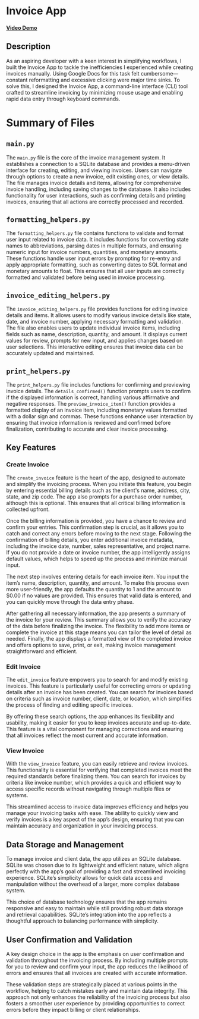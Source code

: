 # Invoice App
#### [Video Demo](https://www.youtube.com/watch?v=X3A4YukxwSI&t=4s)
## Description

As an aspiring developer with a keen interest in simplifying workflows, I built the Invoice App to tackle the inefficiencies I experienced while creating invoices manually. Using Google Docs for this task felt cumbersome—constant reformatting and excessive clicking were major time sinks. To solve this, I designed the Invoice App, a command-line interface (CLI) tool crafted to streamline invoicing by minimizing mouse usage and enabling rapid data entry through keyboard commands.
# Summary of Files

## `main.py`

The `main.py` file is the core of the invoice management system. It establishes a connection to a SQLite database and provides a menu-driven interface for creating, editing, and viewing invoices. Users can navigate through options to create a new invoice, edit existing ones, or view details. The file manages invoice details and items, allowing for comprehensive invoice handling, including saving changes to the database. It also includes functionality for user interactions, such as confirming details and printing invoices, ensuring that all actions are correctly processed and recorded.

## `formatting_helpers.py`

The `formatting_helpers.py` file contains functions to validate and format user input related to invoice data. It includes functions for converting state names to abbreviations, parsing dates in multiple formats, and ensuring numeric input for invoice numbers, quantities, and monetary amounts. These functions handle user input errors by prompting for re-entry and apply appropriate formatting, such as converting dates to SQL format and monetary amounts to float. This ensures that all user inputs are correctly formatted and validated before being used in invoice processing.

## `invoice_editing_helpers.py`

The `invoice_editing_helpers.py` file provides functions for editing invoice details and items. It allows users to modify various invoice details like state, date, and invoice number, applying necessary formatting and validation. The file also enables users to update individual invoice items, including fields such as name, description, quantity, and amount. It displays current values for review, prompts for new input, and applies changes based on user selections. This interactive editing ensures that invoice data can be accurately updated and maintained.

## `print_helpers.py`

The `print_helpers.py` file includes functions for confirming and previewing invoice details. The `details_confirmed()` function prompts users to confirm if the displayed information is correct, handling various affirmative and negative responses. The `preview_invoice_item()` function provides a formatted display of an invoice item, including monetary values formatted with a dollar sign and commas. These functions enhance user interaction by ensuring that invoice information is reviewed and confirmed before finalization, contributing to accurate and clear invoice processing.

## Key Features

### Create Invoice

The `create_invoice` feature is the heart of the app, designed to automate and simplify the invoicing process. When you initiate this feature, you begin by entering essential billing details such as the client's name, address, city, state, and zip code. The app also prompts for a purchase order number, although this is optional. This ensures that all critical billing information is collected upfront.

Once the billing information is provided, you have a chance to review and confirm your entries. This confirmation step is crucial, as it allows you to catch and correct any errors before moving to the next stage. Following the confirmation of billing details, you enter additional invoice metadata, including the invoice date, number, sales representative, and project name. If you do not provide a date or invoice number, the app intelligently assigns default values, which helps to speed up the process and minimize manual input.

The next step involves entering details for each invoice item. You input the item’s name, description, quantity, and amount. To make this process even more user-friendly, the app defaults the quantity to 1 and the amount to $0.00 if no values are provided. This ensures that valid data is entered, and you can quickly move through the data entry phase.

After gathering all necessary information, the app presents a summary of the invoice for your review. This summary allows you to verify the accuracy of the data before finalizing the invoice. The flexibility to add more items or complete the invoice at this stage means you can tailor the level of detail as needed. Finally, the app displays a formatted view of the completed invoice and offers options to save, print, or exit, making invoice management straightforward and efficient.

### Edit Invoice

The `edit_invoice` feature empowers you to search for and modify existing invoices. This feature is particularly useful for correcting errors or updating details after an invoice has been created. You can search for invoices based on criteria such as invoice number, client, date, or location, which simplifies the process of finding and editing specific invoices.

By offering these search options, the app enhances its flexibility and usability, making it easier for you to keep invoices accurate and up-to-date. This feature is a vital component for managing corrections and ensuring that all invoices reflect the most current and accurate information.

### View Invoice

With the `view_invoice` feature, you can easily retrieve and review invoices. This functionality is essential for verifying that completed invoices meet the required standards before finalizing them. You can search for invoices by criteria like invoice number, which provides a quick and efficient way to access specific records without navigating through multiple files or systems.

This streamlined access to invoice data improves efficiency and helps you manage your invoicing tasks with ease. The ability to quickly view and verify invoices is a key aspect of the app’s design, ensuring that you can maintain accuracy and organization in your invoicing process.

## Data Storage and Management

To manage invoice and client data, the app utilizes an SQLite database. SQLite was chosen due to its lightweight and efficient nature, which aligns perfectly with the app’s goal of providing a fast and streamlined invoicing experience. SQLite’s simplicity allows for quick data access and manipulation without the overhead of a larger, more complex database system.

This choice of database technology ensures that the app remains responsive and easy to maintain while still providing robust data storage and retrieval capabilities. SQLite’s integration into the app reflects a thoughtful approach to balancing performance with simplicity.

## User Confirmation and Validation

A key design choice in the app is the emphasis on user confirmation and validation throughout the invoicing process. By including multiple prompts for you to review and confirm your input, the app reduces the likelihood of errors and ensures that all invoices are created with accurate information.

These validation steps are strategically placed at various points in the workflow, helping to catch mistakes early and maintain data integrity. This approach not only enhances the reliability of the invoicing process but also fosters a smoother user experience by providing opportunities to correct errors before they impact billing or client relationships.
